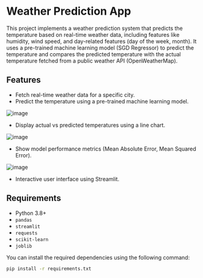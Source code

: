 # Weather Prediction App

This project implements a weather prediction system that predicts the temperature based on real-time weather data, including features like humidity, wind speed, and day-related features (day of the week, month). It uses a pre-trained machine learning model (SGD Regressor) to predict the temperature and compares the predicted temperature with the actual temperature fetched from a public weather API (OpenWeatherMap).

## Features

- Fetch real-time weather data for a specific city.
- Predict the temperature using a pre-trained machine learning model.

![image](https://github.com/user-attachments/assets/4ad38c0a-042c-4c06-91c1-f4206803f6d5)


- Display actual vs predicted temperatures using a line chart.

![image](https://github.com/user-attachments/assets/47e4b8d3-1b1e-4351-a0c6-e60551ce8bda)


- Show model performance metrics (Mean Absolute Error, Mean Squared Error).

![image](https://github.com/user-attachments/assets/802afd49-d338-4f9d-b4d9-4af6713a29a2)

  
- Interactive user interface using Streamlit.

## Requirements

- Python 3.8+
- `pandas`
- `streamlit`
- `requests`
- `scikit-learn`
- `joblib`

You can install the required dependencies using the following command:

```bash
pip install -r requirements.txt
